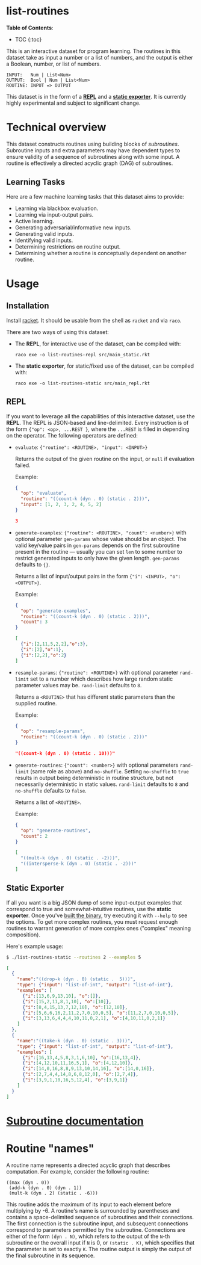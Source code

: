 # list-routines

**Table of Contents**:
* TOC
{:toc}

This is an interactive dataset for program learning. The routines in this
dataset take as input a number or a list of numbers, and the output is
either a Boolean, number, or list of numbers.

```
INPUT:   Num | List<Num>
OUTPUT:  Bool | Num | List<Num>
ROUTINE: INPUT => OUTPUT
```

This dataset is in the form of a [**REPL**](#repl) and a [**static
exporter**](#static-exporter). It is currently highly experimental and
subject to significant change.

# Technical overview

This dataset constructs routines using building blocks of _subroutines_.
Subroutine inputs and extra parameters may have dependent types to ensure
validity of a sequence of subroutines along with some input. A routine is
effectively a directed acyclic graph (DAG) of subroutines.

## Learning Tasks

Here are a few machine learning tasks that this dataset aims to provide:
- Learning via blackbox evaluation.
- Learning via input-output pairs.
- Active learning.
- Generating adversarial/informative new inputs.
- Generating valid inputs.
- Identifying valid inputs.
- Determining restrictions on routine output.
- Determining whether a routine is conceptually dependent on another routine.

# Usage

## Installation

Install [racket](http://racket-lang.org). It should be usable from the
shell as `racket` and via `raco`.

There are two ways of using this dataset:
- The **REPL**, for interactive use of the dataset, can be compiled with:

  `raco exe -o list-routines-repl src/main_static.rkt`
- The **static exporter**, for static/fixed use of the dataset, can be
  compiled with:

  `raco exe -o list-routines-static src/main_repl.rkt`

## REPL

If you want to leverage all the capabilities of this interactive dataset,
use the **REPL**. The REPL is JSON-based and line-delimited. Every
instruction is of the form `{"op": <op>, ...REST }`, where the `...REST` is
filled in depending on the operator. The following operators are defined:
- `evaluate`: `{"routine": <ROUTINE>, "input": <INPUT>}`

  Returns the output of the given routine on the input, or `null` if
  evaluation failed.

  Example:

  ```json
  {
    "op": "evaluate", 
    "routine": "((count-k (dyn . 0) (static . 2)))",
    "input": [1, 2, 3, 2, 4, 5, 2]
  }

  3
  ```
- `generate-examples`: `{"routine": <ROUTINE>, "count": <number>}` with
  optional parameter `gen-params` whose value should be an object. The
  valid key/value pairs in `gen-params` depends on the first subroutine
  present in the routine — usually you can set `len` to some number to
  restrict generated inputs to only have the given length. `gen-params`
  defaults to `{}`.

  Returns a list of input/output pairs in the form
  `{"i": <INPUT>, "o": <OUTPUT>}`.

  Example:

  ```json
  {
    "op": "generate-examples", 
    "routine": "((count-k (dyn . 0) (static . 2)))",
    "count": 3
  }

  [
    {"i":[2,11,5,2,2],"o":3},
    {"i":[2],"o":1},
    {"i":[2,2],"o":2}
  ]
  ```
- `resample-params`: `{"routine": <ROUTINE>}` with optional parameter
  `rand-limit` set to a number which describes how large random static
  parameter values may be. `rand-limit` defaults to `8`.

  Returns a `<ROUTINE>` that has different static parameters than the
  supplied routine.

  Example:

  ```json
  {
    "op": "resample-params",
    "routine": "((count-k (dyn . 0) (static . 2)))"
  }

  "((count-k (dyn . 0) (static . 10)))"
  ```
- `generate-routines`: `{"count": <number>}` with optional parameters
  `rand-limit` (same role as above) and `no-shuffle`. Setting `no-shuffle`
  to `true` results in output being deterministic in routine structure, but
  not necessarily deterministic in static values. `rand-limit` defaults to
  `8` and `no-shuffle` defaults to `false`.

  Returns a list of `<ROUTINE>`.

  Example:

  ```json
  {
    "op": "generate-routines",
    "count": 2
  }

  [
    "((mult-k (dyn . 0) (static . -2)))",
    "((intersperse-k (dyn . 0) (static . -2)))"
  ]
  ```

## Static Exporter

If all you want is a big JSON dump of some input-output examples that
correspond to true and somewhat-intuitive routines, use the **static
exporter**. Once you've [built the binary](#installation), try executing it
with `--help` to see the options. To get more complex routines, you must
request enough routines to warrant generation of more complex ones
("complex" meaning composition).

Here's example usage:

```sh
$ ./list-routines-static --routines 2 --examples 5
```

```json
[
  {
    "name":"((drop-k (dyn . 0) (static .  5)))",
    "type": {"input": "list-of-int", "output": "list-of-int"},
    "examples": [
      {"i":[13,6,9,13,10], "o":[]},
      {"i":[15,2,11,8,1,10], "o":[10]},
      {"i":[8,4,15,13,7,12,10], "o":[12,10]},
      {"i":[5,6,6,16,2,11,2,7,0,10,0,5], "o":[11,2,7,0,10,0,5]},
      {"i":[3,13,6,4,4,4,10,11,0,2,1], "o":[4,10,11,0,2,1]}
    ]
  },
  {
    "name":"((take-k (dyn . 0) (static . 3)))",
    "type": {"input": "list-of-int", "output": "list-of-int"},
    "examples": [
      {"i":[16,13,4,5,8,3,1,6,10], "o":[16,13,4]},
      {"i":[4,12,10,11,16,5,1], "o":[4,12,10]},
      {"i":[14,0,16,8,8,9,13,10,14,16], "o":[14,0,16]},
      {"i":[2,7,4,4,14,8,6,8,12,0], "o":[2,7,4]},
      {"i":[3,9,1,10,16,5,12,4], "o":[3,9,1]}
    ]
  }
]
```

# [Subroutine documentation](subroutines)

# Routine "names"

A routine name represents a directed acyclic graph that describes
computation. For example, consider the following routine:

```
((max (dyn . 0))
 (add-k (dyn . 0) (dyn . 1))
 (mult-k (dyn . 2) (static . -6)))
```

This routine adds the maximum of its input to each element before
multiplying by -6. A routine's name is surrounded by parentheses and
contains a space-delimited sequence of subroutines and their connections.
The first connection is the subroutine input, and subsequent connections
correspond to parameters permitted by the subroutine. Connections are either
of the form `(dyn . N)`, which refers to the output of the `N`-th subroutine
or the overall input if `N` is 0, or `(static . K)`, which specifies that
the parameter is set to exactly `K`. The routine output is simply the output
of the final subroutine in its sequence.
